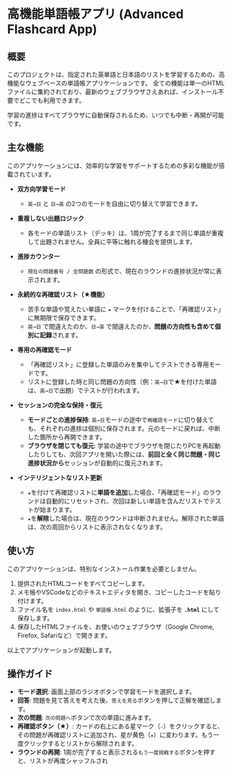 # 高機能単語帳アプリ (Advanced Flashcard App)

## 概要

このプロジェクトは、指定された英単語と日本語のリストを学習するための、高機能なウェブベースの単語帳アプリケーションです。
全ての機能は単一のHTMLファイルに集約されており、最新のウェブブラウザさえあれば、インストール不要でどこでも利用できます。

学習の進捗はすべてブラウザに自動保存されるため、いつでも中断・再開が可能です。

## 主な機能

このアプリケーションには、効率的な学習をサポートするための多彩な機能が搭載されています。

-   **双方向学習モード**
    -   `英→日` と `日→英` の2つのモードを自由に切り替えて学習できます。

-   **重複しない出題ロジック**
    -   各モードの単語リスト（デッキ）は、1周が完了するまで同じ単語が重複して出題されません。全員に平等に触れる機会を提供します。

-   **進捗カウンター**
    -   `現在の問題番号 / 全問題数` の形式で、現在のラウンドの進捗状況が常に表示されます。

-   **永続的な再確認リスト（★機能）**
    -   苦手な単語や覚えたい単語に `★` マークを付けることで、「再確認リスト」に無期限で保存できます。
    -   `英→日` で間違えたのか、`日→英` で間違えたのか、**問題の方向性も含めて個別に記録**されます。

-   **専用の再確認モード**
    -   「再確認リスト」に登録した単語のみを集中してテストできる専用モードです。
    -   リストに登録した時と同じ問題の方向性（例：`英→日`で★を付けた単語は、`英→日`で出題）でテストが行われます。

-   **セッションの完全な保持・復元**
    -   **モードごとの進捗保持**: `英→日`モードの途中で`再確認モード`に切り替えても、それぞれの進捗は個別に保存されます。元のモードに戻れば、中断した箇所から再開できます。
    -   **ブラウザを閉じても復元**: 学習の途中でブラウザを閉じたりPCを再起動したりしても、次回アプリを開いた際には、**前回と全く同じ問題・同じ進捗状況から**セッションが自動的に復元されます。

-   **インテリジェントなリスト更新**
    -   `★`を付けて再確認リストに**単語を追加**した場合、「再確認モード」のラウンドは自動的にリセットされ、次回は新しい単語を含んだリストでテストが始まります。
    -   `★`を**解除**した場合は、現在のラウンドは中断されません。解除された単語は、次の周回からリストに表示されなくなります。

## 使い方

このアプリケーションは、特別なインストール作業を必要としません。

1.  提供されたHTMLコードをすべてコピーします。
2.  メモ帳やVSCodeなどのテキストエディタを開き、コピーしたコードを貼り付けます。
3.  ファイル名を `index.html` や `単語帳.html` のように、拡張子を **`.html`** にして保存します。
4.  保存したHTMLファイルを、お使いのウェブブラウザ（Google Chrome, Firefox, Safariなど）で開きます。

以上でアプリケーションが起動します。

## 操作ガイド

-   **モード選択**: 画面上部のラジオボタンで学習モードを選択します。
-   **回答**: 問題を見て答えを考えた後、`答えを見る`ボタンを押して正解を確認します。
-   **次の問題**: `次の問題へ`ボタンで次の単語に進みます。
-   **再確認ボタン（★）**: カードの右上にある星マーク（`☆`）をクリックすると、その問題が再確認リストに追加され、星が黄色（`★`）に変わります。もう一度クリックするとリストから解除されます。
-   **ラウンドの再開**: 1周が完了すると表示される`もう一度挑戦する`ボタンを押すと、リストが再度シャッフルされ